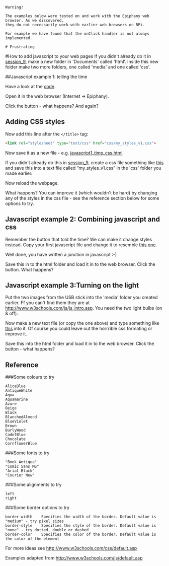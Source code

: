     Warning!
    
    The examples below were tested on and work with the Epiphany web browser. As we discovered,
    they do not necessarily work with earlier web browsers on RPi. 

    For example we have found that the onClick handler is not always implemented.
    
    # Frustrating

#How to add javascript to your web pages
If you didn't already do it in [session_9](../2016_04_18_session_9/), make a new folder in 'Documents' called 'html'. Inside this new folder make two more folders, one called 'media' and one called 'css'.

##Javascript example 1: telling the time

Have a look at the [code](javascript1_time.html).

Open it in the web browser (Internet -> Epiphany).

Click the button - what happens? And again?

## Adding CSS styles
Now add this line after the ```</title>``` tag:
```html
<link rel="stylesheet" type="text/css" href="css/my_styles_v1.css">
```
Now save it as a new file - e.g. [javascript1_time_css.html](javascript1_time_css.html)

If you didn't already do this in [session_9](../2016_04_18_session_9/), create a css file something like [this](css/my_styles_v1.css) and save this into a text file called “my_styles_v1.css” in the 'css' folder you made earlier.

Now reload the webpage. 

What happens? You can improve it (which wouldn't be hard) by changing any of the styles in the css file - see the reference section below for some options to try.

## Javascript example 2: Combining javascript and css
Remember the button that told the time? We can make it change styles instead. Copy your first javascript file and change it to resemble [this one](javascript2_font_css.html).

Well done, you have written a junction in javascript :-)

Save this in to the html folder and load it in to the web browser.  Click the button. What happens?

## Javascript example 3:Turning on the light
Put the two images from the USB stick into the 'media' folder you created earlier. Ff you can't find them they are at http://www.w3schools.com/js/js_intro.asp. You need the two light bulbs (on & off).

Now make a new text file (or copy the one above) and type something like [this](javascript3_lightbulb_css.html) into it. Of course you could leave out the horrrible css formating or improve it.

Save this into the html folder and load it in to the web browser. Click the button - what happens?

## Reference

###Some colours to try
```
AliceBlue
AntiqueWhite
Aqua
Aquamarine
Azure
Beige
Black
BlanchedAlmond
BlueViolet
Brown
BurlyWood
CadetBlue
Chocolate
CornflowerBlue
```

###Some fonts to try
```
"Book Antiqua"
"Comic Sans MS"
"Arial Black"
"Courier New"
```

###Some alignments to try
```
left
right
```

###Some border options to try
```
border-width	Specifies the width of the border. Default value is "medium" - try pixel sizes
border-style	Specifies the style of the border. Default value is "none" - try dotted, double or dashed
border-color	Specifies the color of the border. Default value is the color of the element
```

For more ideas see http://www.w3schools.com/css/default.asp

Examples adapted from http://www.w3schools.com/js/default.asp
